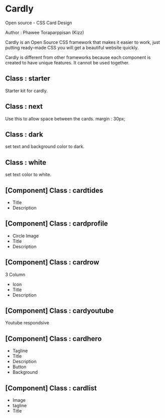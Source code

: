 # Cardly
Open source - CSS Card Design

Author : Phawee Toraparppisan (Kizz)

Cardly is an Open Source CSS framework that makes it easier to work, just putting ready-made CSS you will get a beautiful website quickly.

Cardly is different from other frameworks because each component is created to have unique features. It cannot be used together.

## Class : starter
Starter kit for cardly.

## Class : next
Use this to allow space between the cards.
margin : 30px;

## Class : dark
set text and background color to dark.

## Class : white
set text color to white.

## [Component] Class : cardtides
- Title
- Description

## [Component] Class : cardprofile
- Circle Image
- Title
- Description

## [Component] Class : cardrow
3 Column
- Icon
- Title
- Description

## [Component] Class : cardyoutube
Youtube respondsive

## [Component] Class : cardhero
- Tagline
- Title
- Description
- Button
- Background

## [Component] Class : cardlist
- Image
- tagline
- Title
